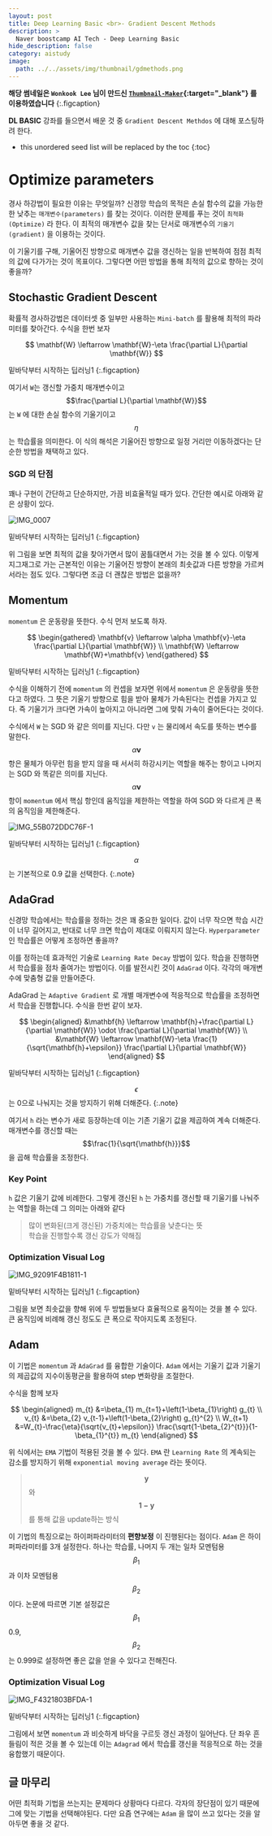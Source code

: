 ```yaml
---
layout: post
title: Deep Learning Basic <br>- Gradient Descent Methods
description: >
  Naver boostcamp AI Tech - Deep Learning Basic
hide_description: false
category: aistudy
image:
  path: ../../assets/img/thumbnail/gdmethods.png
---
```


**해당 썸네일은 `Wonkook Lee` 님이 만드신 [`Thumbnail-Maker`](https://wonkooklee.github.io/thumbnail_maker/){:target="_blank"} 를 이용하였습니다**
{:.figcaption}

**DL BASIC** 강좌를 들으면서 배운 것 중 `Gradient Descent Methdos` 에 대해 포스팅하려 한다. 

* this unordered seed list will be replaced by the toc
{:toc}

# Optimize parameters

경사 하강법이 필요한 이유는 무엇일까? 신경망 학습의 목적은 손실 함수의 값을 가능한 한 낮추는 `매개변수(parameters)` 를 찾는 것이다. 
이러한 문제를 푸는 것이 `최적화(Optimize)` 라 한다. 이 최적의 매개변수 값을 찾는 단서로 매개변수의 `기울기(gradient)` 을 이용하는 것이다. 

이 기울기를 구해, 기울어진 방향으로 매개변수 값을 갱신하는 일을 반복하여 점점 최적의 값에 다가가는 것이 목표이다. 그렇다면 어떤 방법을 통해 최적의 값으로 
향하는 것이 좋을까?

## Stochastic Gradient Descent

확률적 경사하강법은 데이터셋 중 일부만 사용하는 `Mini-batch` 를 활용해 최적의 파라미터를 찾아간다. 수식을 한번 보자 

$$
\mathbf{W} \leftarrow \mathbf{W}-\eta \frac{\partial L}{\partial \mathbf{W}}
$$

밑바닥부터 시작하는 딥러닝1
{:.figcaption}

여기서 `W`는 갱신할 가중치 매개변수이고 $$\frac{\partial L}{\partial \mathbf{W}}$$
는 `W` 에 대한 손실 함수의 기울기이고 $$\eta$$ 는 학습률을 의미한다. 이 식의 해석은 기울어진 방향으로 일정 거리만 이동하겠다는 단순한 방법을 채택하고 있다. 

### SGD 의 단점

꽤나 구현이 간단하고 단순하지만, 가끔 비효율적일 때가 있다. 간단한 예시로 아래와 같은 상황이 있다. 

![IMG_0007](https://user-images.githubusercontent.com/54366260/153097805-f06438d6-5a66-41e6-b65c-a3a67bb0f0f7.jpg)

밑바닥부터 시작하는 딥러닝1
{:.figcaption}

위 그림을 보면 최적의 값을 찾아가면서 많이 꿈틀대면서 가는 것을 볼 수 있다. 이렇게 지그재그로 가는 근본적인 이유는 기울어진 방향이 본래의 최솟값과 
다른 방향을 가르켜서라는 점도 있다. 그렇다면 조금 더 괜찮은 방법은 없을까?

## Momentum

`momentum` 은 운동량을 뜻한다. 수식 먼저 보도록 하자.

$$
\begin{gathered}
\mathbf{v} \leftarrow \alpha \mathbf{v}-\eta \frac{\partial L}{\partial \mathbf{W}} \\
\mathbf{W} \leftarrow \mathbf{W}+\mathbf{v}
\end{gathered}
$$

밑바닥부터 시작하는 딥러닝1
{:.figcaption}

수식을 이해하기 전에 `momentum` 의 컨셉을 보자면 위에서 `momentum` 은 운동량을 뜻한다고 하였다. 그 뜻은 기울기 방향으로 
힘을 받아 물체가 가속된다는 컨셉을 가지고 있다. 즉 기울기가 크다면 가속이 높아지고 아니라면 그에 맞춰 가속이 줄어든다는 것이다. 

수식에서 `W` 는 SGD 와 같은 의미를 지닌다. 다만 `v` 는 물리에서 속도를 뜻하는 변수를 말한다. $$\alpha \mathbf{v}$$ 항은 물체가 아무런 힘을 받지 않을 때
서서히 하강시키는 역할을 해주는 항이고 나머지는 SGD 와 똑같은 의미를 지닌다. $$\alpha \mathbf{v}$$ 항이 `momentum` 에서 핵심 항인데 움직임을 제한하는 역할을 하여
SGD 와 다르게 큰 폭의 움직임을 제한해준다. 

![IMG_55B072DDC76F-1](https://user-images.githubusercontent.com/54366260/153099660-ffcb25c7-eff3-4175-a74d-d53f31ff3857.jpeg)

밑바닥부터 시작하는 딥러닝1
{:.figcaption}


$$\alpha$$ 는 기본적으로 0.9 값을 선택한다.
{:.note}

## AdaGrad

신경망 학습에서는 학습률을 정하는 것은 꽤 중요한 일이다. 값이 너무 작으면 학습 시간이 너무 길어지고,
반대로 너무 크면 학습이 제대로 이뤄지지 않는다. `Hyperparameter` 인 학습률은 어떻게 조정하면 좋을까?

이를 정하는데 효과적인 기술로 `Learning Rate Decay` 방법이 있다. 학습을 진행하면서 학습률을 점차 줄여가는 방법이다. 
이를 발전시킨 것이 `AdaGrad` 이다. 각각의 매개변수에 맞춤형 값을 만들어준다. 

AdaGrad 는 `Adaptive Gradient` 로 개별 매개변수에 적응적으로 학습률을 조정하면서 학습을 진행합니다. 수식을 한번 같이 보자.

$$
\begin{aligned}
&\mathbf{h} \leftarrow \mathbf{h}+\frac{\partial L}{\partial \mathbf{W}} \odot \frac{\partial L}{\partial \mathbf{W}} \\
&\mathbf{W} \leftarrow \mathbf{W}-\eta \frac{1}{\sqrt{\mathbf{h}+\epsilon}} \frac{\partial L}{\partial \mathbf{W}}
\end{aligned}
$$

밑바닥부터 시작하는 딥러닝1
{:.figcaption}

$$\epsilon$$ 는 0으로 나눠지는 것을 방지하기 위해 더해준다.
{:.note}

여기서 `h` 라는 변수가 새로 등장하는데 이는 기존 기울기 값을 제곱하여 계속 더해준다. 매개변수를 갱신할 때는 $$\frac{1}{\sqrt{\mathbf{h}}}$$ 을 곱해
학습률을 조정한다. 

### Key Point

`h` 값은 기울기 값에 비례한다. 그렇게 갱신된 `h` 는 가중치를 갱신할 때 기울기를 나눠주는 역할을 하는데 그 의미는 아래와 같다
> 많이 변화된(크게 갱신된) 가중치에는 학습률을 낮춘다는 뜻 <br>
> 학습을 진행할수록 갱신 강도가 약해짐

### Optimization Visual Log

![IMG_92091F4B1811-1](https://user-images.githubusercontent.com/54366260/153756400-35559974-8866-49fc-ac14-d31b7db0bcfd.jpeg)

밑바닥부터 시작하는 딥러닝1
{:.figcaption}

그림을 보면 최솟값을 향해 위에 두 방법들보다 효율적으로 움직이는 것을 볼 수 있다. 큰 움직임에 비례해 갱신 정도도 큰 폭으로 작아지도록 조정된다.

## Adam

이 기법은 `momentum` 과 `AdaGrad` 를 융합한 기술이다. `Adam` 에서는 기울기 값과 기울기의 제곱값의 지수이동평균을 활용하여 step 변화량을 조절한다.

수식을 함께 보자

$$
\begin{aligned}
m_{t} &=\beta_{1} m_{t=1}+\left(1-\beta_{1}\right) g_{t} \\
v_{t} &=\beta_{2} v_{t-1}+\left(1-\beta_{2}\right) g_{t}^{2} \\
W_{t+1} &=W_{t}-\frac{\eta}{\sqrt{v_{t}+\epsilon}} \frac{\sqrt{1-\beta_{2}^{t}}}{1-\beta_{1}^{t}} m_{t}
\end{aligned}
$$

위 식에서는 `EMA` 기법이 적용된 것을 볼 수 있다. `EMA` 란 `Learning Rate` 의 계속되는 감소를 방지하기 위해 `exponential moving average` 라는 뜻이다. 

> $$\mathbf{y}$$ 와 $$\mathbf{1-y}$$를 통해 값을 update하는 방식

이 기법의 특징으로는 하이퍼파라미터의 **편향보정** 이 진행된다는 점이다. `Adam` 은 하이퍼파라미터를 3개 설정한다. 하나는 학습률, 나머지 두 개는 일차 모멘텀용
$$\beta_{1}$$ 과 이차 모멘텀용 $$\beta_{2}$$ 이다. 논문에 따르면 기본 설정값은 $$\beta_{1}$$ 0.9, $$\beta_{2}$$ 는 0.999로 설정하면 좋은 값을 얻을 수 있다고 전해진다.

### Optimization Visual Log

![IMG_F4321803BFDA-1](https://user-images.githubusercontent.com/54366260/153757980-4f7e7595-f4bc-43d2-a6dc-7d5491e02727.jpeg)

밑바닥부터 시작하는 딥러닝1
{:.figcaption}

그림에서 보면 `momentum` 과 비슷하게 바닥을 구르듯 갱신 과정이 일어난다. 단 좌우 흔들림이 적은 것을 볼 수 있는데 이는 `Adagrad` 에서 
학습률 갱신을 적응적으로 하는 것을 융합했기 때문이다. 

## 글 마무리

어떤 최적화 기법을 쓰는지는 문제마다 상황마다 다르다. 각자의 장단점이 있기 때문에 그에 맞는 기법을 선택해야된다. 다만 요즘 연구에는 `Adam` 을 많이
쓰고 있다는 것을 알아두면 좋을 것 같다. 

